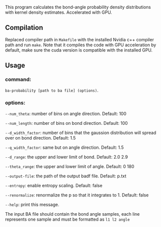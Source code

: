 This program calculates the bond-angle probability density distributions with kernel density estimates. Accelerated with GPU.

## Compilation
Replaced compiler path in `Makefile` with the installed Nvidia c++ compiler path and run `make`.
Note that it compiles the code with GPU acceleration by default, make sure the cuda version is compatible with the installed GPU.

## Usage
### command:
`ba-probability [path to ba file] (options)`.
### options:

`--num_theta`: number of bins on angle direction. Default: 100

`--num_length`: number of bins on bond direction. Default: 100

`--d_width_factor`: number of bins that the gaussion distribution will spread over on bond direction. Default: 1.5

`--q_width_factor`: same but on angle direction. Default: 1.5

`--d_range`: the upper and lower limit of bond. Default: 2.0  2.9

`--theta_range`: the upper and lower limit of angle. Default: 0  180

`--output-file`: the path of the output badf file. Default: p.txt

`--entropy`: enable entropy scaling. Default: false

`--renormalize`: renormalize the p so that it integrates to 1. Default: false

`--help`: print this message.

The input BA file should contain the bond angle samples, each line represents one sample and must be formatted as `l1 l2 angle`
